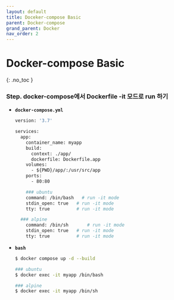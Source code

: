 ```yaml
---
layout: default
title: Doceker-compose Basic
parent: Docker-compose
grand_parent: Docker
nav_order: 2
---
```


# Docker-compose Basic
{: .no_toc }




### Step. docker-compose에서 Dockerfile -it 모드로 run 하기

* **`docker-compose.yml`**

  ```dockerfile
  version: '3.7'
  
  services:
    app:
      container_name: myapp
      build:
        context: ./app/
        dockerfile: Dockerfile.app
      volumes:
        - ${PWD}/app/:/usr/src/app
      ports:
        - 80:80
  
      ### ubuntu
      command: /bin/bash   # run -it mode
      stdin_open: true	 # run -it mode
      tty: true			 # run -it mode
  
  	### alpine
      command: /bin/sh  	 # run -it mode
      stdin_open: true	 # run -it mode
      tty: true			 # run -it mode
  ```

* **`bash`**

  ```bash
  $ docker compose up -d --build
  
  ### ubuntu
  $ docker exec -it myapp /bin/bash
  
  ### alpine
  $ docker exec -it myapp /bin/sh
  ```

